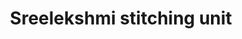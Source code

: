---
title: "Sreelekshmi stitching unit"
url: /kollam/sreelekshmi-stitching-unit/
shop: Schneiderei
---